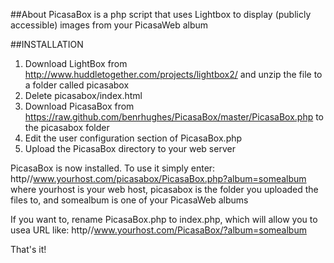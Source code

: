 ##About
PicasaBox is a php script that uses Lightbox to display (publicly accessible) images from your PicasaWeb album

##INSTALLATION

1. Download LightBox from http://www.huddletogether.com/projects/lightbox2/ and unzip the file to a folder called picasabox
2. Delete picasabox/index.html
3. Download PicasaBox from https://raw.github.com/benrhughes/PicasaBox/master/PicasaBox.php to the picasabox folder
4. Edit the user configuration section of PicasaBox.php
5. Upload the PicasaBox directory to your web server

PicasaBox is now installed. To use it simply enter:
	http//www.yourhost.com/picasabox/PicasaBox.php?album=somealbum
where yourhost is your web host, picasabox is the folder you uploaded the files to, and somealbum is one of your PicasaWeb albums

If you want to, rename PicasaBox.php to index.php, which will allow you to usea URL like:
 	http//www.yourhost.com/PicasaBox/?album=somealbum

That's it!